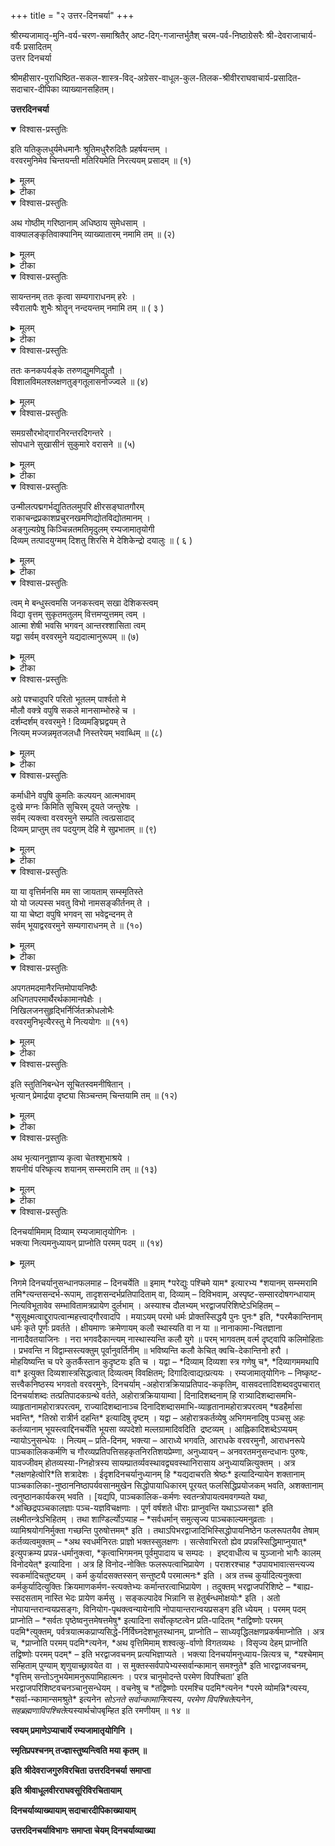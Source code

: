 +++
title = "२ उत्तर-दिनचर्या"
+++

श्रीरम्यजामातृ-मुनि-वर्य-चरण-समाश्रितैर् अष्ट-दिग्-गजान्तर्भुतैश् चरम-पर्व-निष्ठाग्रेसरैः श्री-देवराजाचार्य-वर्यैः प्रसादितम्  
उत्तर दिनचर्या

श्रीमहीसार-पुराधिष्ठित-सकल-शास्त्र-विद्-अग्रेसर-वाधूल-कुल-तिलक-श्रीवीरराघवाचार्य-प्रसादित-  
सदाचार-दीपिका व्याख्यानसहितम्।

**उत्तरदिनचर्या**

<details open><summary>विश्वास-प्रस्तुतिः</summary>

इति यतिकुलधुर्यमेधमानैः श्रुतिमधुरैरुदितैः प्रहर्षयन्तम् ।  
वरवरमुनिमेव चिन्तयन्ती मतिरियमेति निरत्ययम् प्रसादम् ॥ (१)
</details>

<details><summary>मूलम्</summary>

इति यतिकुलधुर्यमेधमानैः श्रुतिमधुरैरुदितैः प्रहर्षयन्तम् ।  
वरवरमुनिमेव चिन्तयन्ती मतिरियमेति निरत्ययम् प्रसादम् ॥ (१)
</details>

<details><summary>टीका</summary>


**उत्तरदिनचर्या व्याख्या**

एवम् यतिराजविम्शतिरनूदिता ॥ अथ ताम् इतिशब्देन परामृश्य तया यतिराजम् प्रहर्षयतो वरवरमुनेश्चिन्तनेन सञ्जातम् स्वमतिप्रसादविशेष-मनुसन्धत्ते इतीति ॥ इति – उक्तप्रकारेण, एधमानैः – *भूयिष्ठाम् ते नम उक्तिमि*ति न्यायेन एकैकश एव श्लोकसहस्रायमाणैः, भूयिष्ठामिति

भूयिष्ठत्वम् हि नन्तव्यहृदयाभिप्रायेणेत्युक्तम् पूर्वैः । तद्वदत्र यतिराज-हृदयाभिप्रायेण विम्शतेरेधमानत्वम् विवक्षितम् । अर्थतो गम्भीरत्वा-दप्येधमानत्वम् युक्तम् । श्रुतिमधुरैः – श्रोतसुखकरैः, उदितैर्वचनैः,

यतिकुलधुर्यम् यतिकुलश्रेष्ठम्, यतिकुलस्य रक्षाभरनिर्वोढारम् वा प्रहर्षयन्तम् – प्रकर्षेण प्रीणयन्तम्, प्रशब्देन प्रीतेरनन्यार्थत्वमुच्यते । स्वयम्प्रयोजनस्य प्रकृष्टत्वम्, आत्मनेपद निर्देशविरहेण प्रहर्षस्य केवल\-परार्थत्वम् व्यज्यते। प्रहर्षयन्तमिति च प्रहर्षयिष्यामीति परमाचार्यसूक्तिम् स्मारयति । वरवरमुनिमेव चिन्तयन्ती एवकारेण च प्रहर्षणकर्मणो यतिराजस्य स्वातन्त्र्यतश्चिन्तनम् व्युदस्यते । इयम् मतिः – एतावन्तम् कालमप्राप्तविषयसम्बन्धात् कलुषिता मम बुद्धिः कर्त्री, निरत्ययम् – नित्यम्, प्रसादम् – प्रसन्नतामेति प्राप्नोति; इण्गतौ ।चिन्तय\- न्तीत्यत्र लक्षणहेत्वोरिति हेत्वर्थश्शत्रादेशः । चिन्तयन्ती मतिरिति त्वनुभयमानानुभववन्निर्देशः । वरवरमुनिमेव चिन्तयन्तीत्यनेन प्रसिद्धचिन्तयन्तीदीर्घचिन्तयन्तीभ्याम् विलक्षणेयम् काचिच्चिन्तयन्तीति स्फोर्यते । प्रहर्षयन्तम् चिन्तयन्ती प्रसादमेतीत्यत्र च तापार्तो जलशायिनमिति न्यायोऽनुसन्धेयः । श्रुतिमधुरैरुदितैरित्यत्र रुदितैरिति प्रतीत्या विरुद्धमतिकृद्दोष इति केचिदाहुः, तन्न । \*श्रुतिमधुरैः\* इति विसर्गस्मरणस्यैव झाटित्यात् । यद्वा, नात्र विरुद्धमतिकृद्दोषः, हा हन्त हन्तेत्यादिना दुःखातिशयस्य प्रस्तुतत्वात्परमार्तिप्रयुक्तरुदितस्य स्वरूपौ\-ज्वल्यहेतुत्वात्, \*किमर्थम् तव नेत्राभ्याम् वारि स्रवति शोकजम्\* इत्या\-दिन्यायेन शेषिप्रियत्वाच्च । \*न चैव देवी विरराम कूजितात्\* इति न्यायेन

श्रुतिमधुरत्वस्याप्युपपत्तश्च । सुखम् वा दुःखम् वा निबिडयतु यूनोस्सहृदये त्वमन्दानन्दात्मा पणिमति पूर्णो रस भरः\* इति न्यायेन चिन्तयन्ती निरत्ययम् प्रसादमेतीत्यस्याप्युपपत्तेश्च, \*क्रुध्येद्विषीदेत् द्वेवेष्येच्च\* इति भरद्वाजोक्तरीत्या विषादतत्कार्ययोरदोषत्वाच्च ॥ १ ॥
</details>

<details open><summary>विश्वास-प्रस्तुतिः</summary>

अथ गोष्ठीम् गरिष्ठानाम् अधिष्ठाय सुमेधसाम् ।  
वाक्यालङ्कृतिवाक्यानिम् व्याख्यातारम् नमामि तम् ॥ (२)
</details>

<details><summary>मूलम्</summary>

अथ गोष्ठीम् गरिष्ठानाम् अधिष्ठाय सुमेधसाम् ।  
वाक्यालङ्कृतिवाक्यानिम् व्याख्यातारम् नमामि तम् ॥ (२)
</details>

<details><summary>टीका</summary>

इत्थम् ग्रन्थनिर्माणकर्मणेत्युक्तस्वाध्यायविशेषमनुसन्धाय \*व्याख्या\-नैर्लेखनैर्वाऽपि\* \*व्याचक्षीत निबध्नीयात्\* इत्यादिविशेषशास्त्रसिद्ध\-व्याख्यानरूपस्वाध्यायविशेषमनुसन्धत्ते अथेति ॥ अथ ग्रन्थनिर्माणान\-न्तरम्, यतिराजविम्शत्या यतिराजप्रीणनानन्तरमित्यर्थः, गरिष्ठानाम् – गुरुतमानाम् प्रत्येकम् व्यासपदनिर्वोदृणाम्, सुमेधसाम् – समीचीन\- मेधायुक्तानाम्, \*मेधाऽऽशुग्रहणे\* इतिधातुपाठादाशुग्रहणम् मेधा, धीर्धारणावती मेधेत्यक्तेधारणावती धीर्वा मेधा, तन्त्रेणोभयी वा मेधाऽत्र विवक्षिता । \*नित्यमसिप्रजामेधयो\*रित्यसिच्प्रत्ययः । गोष्ठीम् – परिषदम्, अधिष्ठाय – अध्यास्य उपह्वरादिति शेषः । वाक्यालङ्कृतेः \-वचनभूषणस्य, रत्नप्रचुरम् भूषणम् रत्नभूषणमितिवत् वचनप्रचुर\-त्वादनुसन्धातॄणामौज्वल्यकरत्वाच्च वचनभूषणत्वम् । शब्दप्राचुर्यम् ह्यर्थप्राचुर्यगमकम् प्राचुर्यस्य स्वाश्रयम् प्रति विशेष्यत्वे स्वाश्रयसमा\- नाधिकरणतद्विजातीयाल्पत्वनिष्ठप्रतियोगित्वभाननियमादित्यतो वचनपदम् पूर्वाचार्यवचनपरम् । तथा च तद्विजातीयस्य स्ववचनस्याल्प-त्वमाप्त्यतिशयसम्पादकमित्यभिप्रायेण पूर्वाचार्यवचनप्रचुरत्वम्

पूर्वैर्व्याख्यातम् । अयम् न्यायो वाक्यालङ्कृतिपदेऽप्यनुसन्धेयः । वाक्यानि – अतिगम्भीरसन्दर्भम् श्रीमद्वचनभूषणमिति प्रसिद्धानि कारकक्रिया\-रूपाणि, \*विविच्यमानम् नाकाङ्क्षम् परानाकासशब्दकम् । कर्मप्रधानम् गुणवदेकार्थम् वाक्यमुच्यते\* इत्युक्तलक्षणलक्षितानि । व्याख्यातारम् पदच्छेदादिभिर्विवरणशीलम्, ताच्छीलिकस्तृन्प्रत्ययः। अतो न षष्ठी, न लोकति निषेधात् । अनेन श्रीवचनभूषणस्य \*परिचितमिवाथापि गहनम्\* इत्युक्तस्वभावविशेषो व्यञ्जितः । अत एव कालक्षेपश्चानेन सिद्ध्यतीत्युक्तम् भवति । तम् – वरवरमुनिम् नमामि । अथवा गरिष्ठानाम् गोष्ठीमधिष्ठाय वाक्यालङ्कृतिवाक्यानि सुमेधसाम् व्याख्यातारामत्यन्वयः । सुमेधसामित्यनेन च उपदेशपात्रतोपयुक्त\-महाबुद्धित्वम् विवक्षितम्; यथोक्तम् शाण्डिल्येन \*प्रियवाक्यं महाबुद्धिम्\* इति । अनेन – \*शिष्याणाम् शिक्षया वाऽपि स्वाध्यायार्थोऽयमुच्यते\* इति स्वाध्यायविशेषोऽनुष्ठित इत्युक्तम् भवति । अत्र च \*साङ्गाखिल\-द्रमिडसम्स्कृतरूपवेदसारार्थसङ्ग्रहमहारसवाक्यजातम्\* इति प्रसिद्धस्य श्रीवचनभूषणस्य व्याख्यानादिना सर्वोऽपि स्वाध्यायोऽनुष्ठितो भवति । यथोक्तम् भरद्वाजेन – \*पुराणान्यवगाहेत सेतिहासानि यत्र च । केशवस्य जगत्सर्गस्थितिभङ्गादि कीर्त्यते । स्तोत्राणि कल्पान् नामानि कथाश्च विविधा हरेः । सद्भिः प्रणिहिताम्श्चान्यान् प्रबन्धान् परिशीलयेत् ॥ मूलस्कन्धमयो वेदः पञ्चरात्रञ्च यत्परम् । अन्यच्च तत्परम् ग्राह्यम् शास्त्रम् नान्यादृशम् पुनः\* इति । \*दिवसस्याष्टधाभागो दक्षादिभिरुदाहृतः\* इत्युक्तप्रक्रियया तु \*वेदाभ्यासाद्दितीये तु\* इत्युक्त\-वेदाम्यासः, \*तत्त्वम् दिव्यप्रबन्धानामि\*त्यादिनोक्तः । \*इतिहासपुरा\-णादिपाठस्सप्तमषष्ठयोः\*, \*इतिहासपुराणाभ्यादि षष्ठदि सप्तममभ्यसेत्\* इत्युक्तमितिहासपुराणप्रवचनन्तु श्रीवचनभूषणव्याख्यानेनानुष्ठितमि\-त्युक्तम् भवति । \*वेदार्थनिर्णयस्स्मृतीतिहासपुराणै\*रिति खलु तत्रोपक्रमः । व्याख्यानप्रकारश्च काव्ये विशदमुक्तः – \*स तत्र निश्चलम् चेतश्चिरेण विनिवर्तयन् । रहस्यग्रन्थतत्त्वेषु रमयामास तत्प्रियान् ॥ वाक्यसङ्गतिवाक्यार्थतात्पर्याणि यथाश्रुतम् । व्याकुर्वन्नेष पूर्वेषाम् वर्तमानम् पदेपदे ॥ स्वमनीषिकया नैव कल्पयन् किञ्चदप्ययम् । गुप्तान् पूर्वैर्गुरुत्वेन  गूढानर्थानदीदृशत् ॥ श्रुतिस्मृतीतिहासेन श्रुत्यन्तैः पञ्चरात्रतः । देशिकानाम् निबन्धृणाम् दर्शयन्नेककण्ठताम् ॥ वाक्या\-लङ्कारवाक्यानि व्याचक्षाणो विचक्षणान् । सुधियस्स्वादयामास स्वस्वरूपम् सुदर्ग्रहम्\* इति ॥ २ ॥
</details>

<details open><summary>विश्वास-प्रस्तुतिः</summary>

सायन्तनम् ततः कृत्वा सम्यगाराधनम् हरेः ।  
स्वैरालापैः शुभैः श्रोतॄन् नन्दयन्तम् नमामि तम् ॥ ( ३ )
</details>

<details><summary>मूलम्</summary>

सायन्तनम् ततः कृत्वा सम्यगाराधनम् हरेः ।  
स्वैरालापैः शुभैः श्रोतॄन् नन्दयन्तम् नमामि तम् ॥ ( ३ )
</details>

<details><summary>टीका</summary>

ततः – बुद्धिस्थात्सान्ध्यविधिसाधनादनन्तरम् । उक्तञ्च काव्ये \*ततस्सान्ध्यम् विधिम् कृत्वा स्तुत्वा च मधुसूदनम्\* इति । तत इत्यस्य पूर्वपरामर्शित्वेऽपि गुणोपसम्हारन्यायेन काव्योक्तसान्ध्यविधि\-विधानमानेतव्यम् । सायन्तनम् – सायम्सन्ध्याभवम्, सायम्चिर\-मित्यादिना टुयप्रत्ययतुडागमावनादेशश्च । हरेः विरोधिनिरसनशीलस्य रङ्गनिधेः, अथवा \*ब्रह्माणम् शितिकण्ठञ्च यमम् वरुणमेव च । प्रसह्य हरते यस्मात्तस्माद्धरिरितीर्यते\* इत्युक्तरीत्या सर्वदेवतानियमनशीलस्य, अत्र रङ्गनिधिमिति सौलभ्यमुक्तम्, श्रीनिधिमिति सौन्दर्यमुक्तम्, हरिमिति परत्वमुक्तम् । तथा च परत्वसौन्दर्यसौलभ्यानाम् मेलन\-माश्रयणीयत्वप्रयोजकमित्युक्तम् भवति । आराधनम् – अर्चनम्, सम्यक्कृत्वा – परभक्त्या कृत्वा, शुभैर्मङ्गलकरैः, स्वैरालापैः – स्वैरमेव कृतैराभाषणैः श्रोतॄन्पूर्वोक्तान्सुमेधसः, नन्दयन्तम् सुखयन्तम् समृद्धा\-न्कुर्वन्तम् वा, तम् – वरवरमुनि, नमामि । टुनदि समृद्धाविति धातुपाठः । स्वैरालापप्रकारश्च शतकेषु सम्हितः – \*आम्नायेषु स्तुतिभिरमितै\-स्सेतिहासैः पुराणैर्दृश्यम् यत्नैर्यदिह विदुषाम् देशिकानाम् प्रसादात् । स्वैरालापैस्सुलभयसि तत्पञ्चमोपायतत्त्वम् दर्शम्दर्शम् वरवरमुने ! दैन्यमस्मद्विधानाम्\* इति । शोधयित्वा – आराध्य, आराधनम् कृत्वेति कालत्रयार्चनमुक्तम् । तदिदम् शाण्डिल्येनोक्तम् – \*आमुहूर्तात्तु वै ब्राह्मादन्यूनम् प्रहरात्सुधीः । स्नानार्चनजपस्तोत्रपाठैः कालम् विनोदयेत् ॥ भोगानुपाज्य यागार्थम्\* इत्यारभ्य, \*प्रसन्नो यागमारभेत् । अभिगम्य यथापूर्वमर्चयित्वा यथाविधि\* – इति, त्रिकालद्रव्ययोगेनेति च । तथा पराशरेणाप्युक्तम् \*त्रिकालमर्चयेद्देवम् प्रतिमासु विशेषतः\* इति । \*एवम् त्रिकालमर्चायाम् पूजयेद्विधिवच्चरुम्\* इति च, कालत्रयार्च\-नान्तेत्विति च । यतिधर्मसमुच्चये च – \*प्रातस्स्नानम् जपो मौनम् नित्यमेकान्तशीलता । नमस्कारोपवासौ च भक्तिर्विष्णौ तथा गुरौ ॥ आस्तिक्यम् ब्रह्मसम्स्पर्शः प्राणायामरतिस्तथा । त्रैकाल्यमर्चनम् विष्णोः परमम् मुक्तिसाधनम्\* इति । अत्रिश्च – \*त्रैकाल्यमर्चनम् विष्णोः\* इति । इदञ्चाराधनम् पाञ्चकाल्यस्थानाभिषिक्तम् । तदुक्तम् भरद्वाज\-परिशिष्टे \*प्राप्त्याभिगमनम् दृष्ट्योपादानम् नमसाऽर्चनम् । स्वाध्यायः कीर्तनाद्योगस्स्वार्पणादपि केवलम् ॥ एवम् विद्वानेकदाऽपि कुर्वन् स्यात्पाञ्चकालिकः । कृतम् भवति वा सर्वमिज्ययैव हि केवलम्\* इति । एवम् योगोऽपि त्रैकालिक, तदुक्तम् शाण्डिल्येन – \*वक्ष्यामि योगा\-दूर्ध्वम् यत्कर्तव्यम् स्नानपूर्वकम् । उच्चैस्स्वरेण योगान्ते स्तुत्वा स्तोत्रैरनन्यधीः\* इत्यादि । तथा \*अष्टाङ्गयोगप्रीतिञ्च कृत्वा ध्यानपरो वशी\* इति । \*यामिन्याम् योगकाले तु यत्कार्यम् योगिभिर्नरैः । वक्ष्यामि वस्समासेन श्रृणुध्वम् मुनिपुङ्गवाः\* इत्युपक्रम्य, \*कुर्याद्योग\-मतन्द्रितः\* इत्यादि च । यतिधर्मसमुच्चये च शङ्खः \*शून्ये गृहे नवगृहे गुहायाम् गिरिगह्वरे । यत्र वा रमते बुद्धिस्तत्रासीत प्रसन्नधीः ॥  योगशास्रोक्तमार्गेण कृतासमपरिग्रहः । योगम् युञ्जीत सततम् सन्ध्या\-स्वपि विशेषतः\* इति । अयम् च योगः पाञ्चकाल्यस्थानाभिषिक्तः, तदुक्तम् भरद्वाजपरिशिष्ट एव, \*सर्वयोगेन वा कृतम्\* इति । तदिदम् कालत्रयेऽपि योगानुष्ठानम् \*प्रकारान्प्रणिधाय च\*, \*ततश्चेतस्समाधाय\* \*कृत्वा चेतश्शभाश्रये\* इत्युक्तम् । किञ्च \*श्रीमन्यतीन्द्र तव दिव्य\-पदाब्जसेवाम्\* इत्युक्तस्वाचार्यार्चनमपि पाञ्चकाल्यकार्यकरम् । तदुक्तम् भरद्वाजपरिशिष्टे – \*पूजनेन गुरोर्वाऽपि सताम् वा परिषेवणात्\* इति । एवम् स्वाध्यायोऽपि त्रैकालिकः, तदुक्तम् शाण्डिल्येन – \*वासुदेवादि\-मूर्तीनाम् नाम्नाम् सङ्कीर्तनम् चरेत्\* इति । प्रातःकालिकम् प्रकृत्य\* – अतन्द्रितस्य स्वाध्याये योगयुक्तात्मनस्सदा । सद्भक्त्या स्विन्नदेहस्य नावश्यम् नामकीर्तनम्\* इति, \*वेदाभ्यासो द्वितीये तु\* इति, \*इतिहास\-पुराणाभ्याम् षष्ठम् सप्तममभ्यसेत्\* इति च स्थलान्तरेषुक्तम् । सोऽयम् त्रैकालिकस्वाध्यायोऽत्र \*ध्यात्वा रहस्यत्रितयम्\*, \*तत्त्वम् दिव्य\-प्रबन्धानाम्\*, \*वाक्यालङ्कृतिवाक्यानि व्याख्यातारम्\* इत्युक्तः । अयमपि पाञ्चकाल्यकार्यकरः, तदुक्तम् भरद्वाजपरिशिष्टे\*, \*स्वाध्याय\-नापि विदुषस्सर्वम् योगेन वा कृतम्\* इति ॥ ३ ॥
</details>

<details open><summary>विश्वास-प्रस्तुतिः</summary>

ततः कनकपर्यङ्के तरुणद्युमणिद्युतौ ।  
विशालविमलश्लक्षणतुङ्गतूलासनोज्ज्वले ॥ (४)
</details>

<details><summary>मूलम्</summary>

ततः कनकपर्यङ्के तरुणद्युमणिद्युतौ ।  
विशालविमलश्लक्षणतुङ्गतूलासनोज्ज्वले ॥ (४)
</details>

<details open><summary>विश्वास-प्रस्तुतिः</summary>

समग्रसौरभोद्गारनिरन्तरदिगन्तरे ।  
सोपधाने सुखासीनं सुकुमारे वरासने ॥ (५)
</details>

<details><summary>मूलम्</summary>

समग्रसौरभोद्गारनिरन्तरदिगन्तरे ।  
सोपधाने सुखासीनं सुकुमारे वरासने ॥ (५)
</details>

<details><summary>टीका</summary>

तत इति ॥ ततः – पञ्चमोपायतत्त्वाविष्कारपरस्वैरालापैः श्रोतृजनोज्जीवनानन्तरम्, तरुणद्यमणिद्युतौ – बालार्कप्रभे, विशालेन\-विस्तारवता, विमलेन – निर्दोषेण, श्लक्ष्णेन – मसृणेन, तुङ्गेन \-उच्छ्रितेन, तूलासनेन उज्वले – प्रकाशमाने, समग्रेण – सम्पूर्णेन, सौरभस्य – भगवत्प्रसादमाल्यादिसौगन्ध्यस्य, उद्गारेण – अतिशयित\-प्रवाहेन, निरन्तराणि – नीरन्ध्राणि दिगन्तराणि – दिङ्मध्यानि यस्य तथोक्ते, सोपधाने – पश्चात्कायवहनक्लेशपरिहारायोपा, श्रयभूतोपधान\-सहिते, कनकपर्यङ्के – हेममञ्चे, \*मञ्चपर्यङ्कपल्यङ्काः खट्व्या समाः\* इति हि कोशः । सुकुमारे – अतिमृदुले, वरासने – \*चेलाजिनकुशोत्तर\* इत्युक्तयोगयोग्यासने, सुखेनासीनम् । अस्य च चिन्तयामि तमित्युत्तरत्रान्वयः । अत्र सुखासीनमित्यनेन \*आसीन\-स्सम्भवात्\* इति सूत्रार्थोऽनुसम्हितः । समग्रसौरभेत्यादिना च – \*मनोऽनुकूले । \*ततो निवातके रम्ये यत्र वा रमते मनः\* इत्यादि\-स्मृतिवचनविषयकस्य \*यत्रैकाग्रता तत्राविशेषात्\* इति सूत्रार्थोऽनु\-सम्हितः । अत्र \*कनकपर्यङ्क\* इत्यस्य भृत्यैस्सज्जीकृत इत्यादिः । काव्ये समानप्रकरणे, \*ततस्सज्जीकृतम् भृत्यैश्शयनीयम् विभूषयन्\* इत्युक्तेः, \*भृत्यैस्स्निग्धैः प्रियहितपरैरञ्चिते भद्रपीठे तुङ्गम् तूलासन\-वरमलङ्कुर्वतस्सोपधानम्\* इति शतकोक्तेश्च । एवञ्च भक्ताभ्यर्थनया पर्यङ्काभ्यनुज्ञा न दुष्यति । तथा च भागवते पारमहम्स्यधर्ममधिकृत्य प्रह्लादम् प्रत्यजगरेणोक्तम् \*क्वचिच्छये धरोपस्थे तृणपर्णाश्म वेश्मसु । क्वचित्प्रासादपर्यङ्के कशिपो वा परेच्छया\* इति । एतेन – \*रात्र्य\-ध्वानञ्च यानञ्च स्त्रीकथाम् लौल्यमेव च । मञ्चकम् शुक्लवस्त्रञ्च यतीनाम् पतितानि षट्\* इत्यादिकम् लौल्यसमभिव्याहारात्स्वयम् रागतो गृहीतमञ्चनिषेधपरमिति स्फोरितम् । एतेन काव्याद्युक्तम् यानाभ्यनुज्ञानादिकमपि व्याख्यातम् । \*रथे वा श्वैश्चरेत्क्वाऽपि\* इतिभागवतोक्तेः । विशिष्यैव च पराशरसम्हितावचनान्यत्रानुसन्धेयानि । कनकपर्यङ्क इत्युक्तसौवर्णसम्बन्धोऽपि परप्रार्थनया, अतो न दुष्यति । यतो मेधातिथिस्सौवर्णपरिग्रहस्यैव दोषम् मन्यते न तूपयोगस्य । तथा च तेनोक्तम् – \*सौवर्णरौप्यकाम्स्येषु ताम्राब्जाश्ममयेषु च । भुञ्जन्भिक्षुर्नलिप्येत, दूष्यते तु परिग्रहात्\* इति । इञ्च वञ्चनम् न्यायसाम्यादन्यस्यापि सौवर्णस्योपयोगमनुमन्यते । अत एव \*दूष्यते तु परिग्रहात्\* इति वाक्यशेषस्स्वरसः ॥ ४-५ ॥
</details>

<details open><summary>विश्वास-प्रस्तुतिः</summary>

उन्मीलत्पद्मगर्भद्युतितलमुपरि क्षीरसङ्घातगौरम्  
राकाचन्द्रप्रकाशप्रचुरनखमणिद्योतविद्योतमानम् ।  
अङ्गुल्यग्रेषु किञ्चिन्नतमतिमृदुलम् रम्यजामातृयोगी  
दिव्यम् तत्पादयुग्मम् दिशतु शिरसि मे देशिकेन्द्रो दयालुः ॥ ( ६ )
</details>

<details><summary>मूलम्</summary>

उन्मीलत्पद्मगर्भद्युतितलमुपरि क्षीरसङ्घातगौरम्  
राकाचन्द्रप्रकाशप्रचुरनखमणिद्योतविद्योतमानम् ।  
अङ्गुल्यग्रेषु किञ्चिन्नतमतिमृदुलम् रम्यजामातृयोगी  
दिव्यम् तत्पादयुग्मम् दिशतु शिरसि मे देशिकेन्द्रो दयालुः ॥ ( ६ )

</details>

<details><summary>टीका</summary>

\*तन्नामगुणहर्षित\* इत्याद्युक्तभक्तजनप्रस्तुताम् स्वाचार्यस्तुति\-मनुभवति – उन्मीलदिति ॥ दयालुः – करुणाशीलः, देशिकेन्द्रः \-देशिकानामाचार्याणाम् इन्द्रश्श्रेष्ठः, इदि परमैश्वर्ये। आचार्यतोपयुक्तधर्म\- पुष्कल इत्यर्थः, अनेन च स्वानुवृत्तिप्रसन्नाचार्यात्कृपामात्रप्रसन्नाचार्यस्य अभ्यहितत्वम् व्यञ्जितम् । रम्यजामातृयोगी, उन्मीलतो – विकसतः, न तु विकसितस्यत्यर्थः । पद्मगर्भस्येव वातातपाद्यनुपहताभ्यन्तरप्रदेश\-स्येव द्युतिः – कान्तिर्यस्य तत्तथोक्तम्, तथाविधम् तलम् यस्य तत्तथोक्तम् | पद्मद्युतित्वञ्च रक्तत्वम्, यथोक्तम् – शतके \*पद्मपत्राभि\-ताम्रमि\*ति । पादतलस्य रक्तत्वम् हि महापुरुषलक्षणम्, तदुक्तम्  \*नेत्रान्तनखपाण्यङ्घ्रितलैस्ताम्रैस्त्रिभिर्भगी\* इति । तथा – मुखनेत्रास्य\-निह्वोष्ठतालुस्तननखाः करौ । पादौ च दश पद्मानि पद्माकाराणि यस्य च\* इत्येतदपि पद्मगर्भद्युतीत्यत्रानुसन्धेयम् । उपरि क्षीरसङ्घातगौरम् – ऊर्ध्वमागे क्षीरराशिवद्धवलम् । अनेन दिव्यमङ्गलविग्रहस्य पाण्डुर\-वर्णत्वम् व्यञ्जितम् । अत्र च हेतुश्शेषाम्शत्वम्, यथा बलभद्रस्य, तदुक्तम् काव्ये \*मङ्गलं पन्नगेन्द्राय मर्त्यरूपाय मङ्गलम्\* इति । अत्र क्षीरसङ्घातेति सङ्घातदृष्टान्तम हिम्ना पादयोर्महत्त्वम् व्यज्यते । तदप्युक्तम् ब्रह्मणा \*शिरोललाटश्रवणे ग्रीवावक्षश्च दृक् तथा । उदरम् पाणिपादौ च पृष्ठम् दश बृहन्ति च\* इति । राकाचन्द्रप्रकाशेनपूर्णिमाचन्द्र \-सदृशशोभया, प्रचुराणाम् – भूयिष्ठानाम् नखमणीनाम् – रत्नवत्स्पृहणी\-यानाम् नखानाम्, द्योतेन – प्रकाशेन विद्योतमानम् – क्षीरार्णवमिव अनेकचन्द्रैविशेषतो दीप्यमानम् । अत्र चन्द्रः प्रकाशप्रचुरेति प्राचुर्यस्य स्वाश्रयम् प्रति विशेष्यस्य सति सम्भवे, प्रायशस्स्वाश्रयसमानाधिकरण\-स्वाश्रयविजातीयनिष्ठाल्पत्वप्रतियोगिकत्वभाननियमेन पद्मद्युतित्वमुप\-स्थितत्वाल्लभ्यते । चन्द्रवर्णानाम् पद्मद्युतित्वमग्रभागेष्वतिरक्ताग्रत्वम् नखानाम् लभ्यते । अत्र च वचनमुन्मीलत्पद्मगर्भेत्यत्र लिखितम् द्रष्टव्यम् । अङ्गुल्यग्रेषु किञ्चिन्नतम् – कुटिलाङ्गुलित्वमनेनोच्यते । तदुक्तम् हि \*पादावरालाङ्गुली\* इति । अतिमृदुलम् \-पूर्वोक्ताम्लान\-कुसुमादपि कोमलम्, दिव्यमप्राकृतम्, तद्विलक्षणम् पादयुग्मम्, मे शिरसि – अत्यन्ततृषितस्य मम मूर्धनि, दिशतु – ददातु, अवतम्सी\-करोत्वित्यर्थः । अत्र \*तत्पादौ गृह्य मूर्ध्नि स्वे निधाय विनयान्वितः\* इत्युक्तस्य पादधारणस्याचार्यकर्तृकनिधानपूर्वकत्वमत्यन्तपारतन्त्र्या-नुगुणम् प्रार्थयते ॥ ६ ॥

</details>

<details open><summary>विश्वास-प्रस्तुतिः</summary>

त्वम् मे बन्धुस्त्वमसि जनकस्त्वम् सखा देशिकस्त्वम्  
विद्या वृत्तम् सुकृतमतुलम् वित्तमप्युत्तमम् त्वम् ।  
आत्मा शेषी भवसि भगवन् आन्तरश्शासिता त्वम्  
यद्वा सर्वम् वरवरमुने यद्यदात्मानुरूपम् ॥ (७)
</details>

<details><summary>मूलम्</summary>

आत्मा शेषी भवसि भगवन् आन्तरश्शासिता त्वम्  
यद्वा सर्वम् वरवरमुने यद्यदात्मानुरूपम् ॥ (७)
</details>

<details><summary>टीका</summary>

त्वमिति ॥ वरवस्मुने ! त्वम् मे बन्धुरसि – बध्नातीति बन्धुः, अवर्जनीयबन्धवानसि, असीतिवर्तमानेन कादाचित्कबन्धुम्यो व्यावृत्तिः । बन्धवो ह्युपायोपेयभूतास्तथाभूतस्त्वमसीत्युच्यते । त्वम् जनकोऽसि – पिताऽसि, \*स हि विद्यातस्तऽ जनयति\* इति द्युक्तम् । अत्राप्यसीत्यनेन हिरण्यादिर्व्युदस्यते । त्वऽ सखाऽसि – मित्रमसि, मित्रमापदि जानीयादि\*ति ह्युक्तम् । भगवदनुभवादिषु वृत्तकीर्तनसाहाय्यादिकमत्रा\-भिप्रेतम् । अताप्यसीत्यनेन उपकारोपाधिकसखित्वविशेषो व्युदस्यते । देशिकोऽसि – अज्ञातज्ञापकत्वेन तदा तदोपकरोषि, \*न गुरोरपरस्तात\* इति ह्युक्तम् । त्वम् विद्याऽसि – पूर्वो क्तगुरूपदिष्टविद्याऽसि, ‘मातेव रक्षती’ त्याद्युक्तविद्याधर्मवानसि । त्वम् वृत्तमसि पूर्वोक्तविद्याफलभूत\-सद्वृत्तवद्धितभूतोऽसि । अतुलम् सुकृतमसि – पूर्वापराणाम् सर्वेषाम् निदानभूतपुण्यमसि । अतुलमित्यनेन अचेतनभूतम् क्षयिफलप्रदम् फलप्रदानेन च क्षयिष्णु प्रसिद्धसुकृतम् व्युदस्यते । त्वमुत्तमम् वित्तमसि – अस्तित्वज्ञानमात्रेण प्राणधारकम्, स्ववताम् सर्वोपसेव्यतापादकम् धनमसि । उत्तमशब्देन \*अर्थानामार्जने दुःखम्\* इत्युक्तम् प्रसिद्धधनम् व्युदस्यते । त्वमात्मा भवसि – पूर्वोक्तस्य सर्वस्याप्युपादातृतया प्रधानभूत आत्मा भवसि । शेषी भवसि आत्मनोऽप्युपादातृतया प्रधानतमोऽमि । भगवन् – ज्ञानशक्त्यादिगुणाश्रय, आन्तरश्शासितात्वम् भवसि – अन्तरे भव आन्तरस्तथाविधो यश्शासिता, नियन्ता सोऽसि । जनको देशिक इति बाह्यशासितृत्वमुक्तम्, अत्र त्वान्तरम् तदुच्यते । यद्वा – \*य आत्मानमन्तरो यमयती\*त्युक्तो भगवानान्तरश्शासिता, तस्यापि त्वम् शासितेत्यर्थः । अन्तरस्यायमान्तर इति विग्रहः, \*ज्ञानी त्वात्मे\*त्युक्तेः । यद्वा – किम् बहुना, यद्यदात्मानुरूपम् भवति – विरोधिनिवर्तनम् प्रथममध्यमचरमपर्वप्रभेदभिन्नप्राप्यसिद्धयेत्यादिकम्  यद्यदात्मस्वरूपयाथात्म्योचितम् भवति, तत्सर्वम् भवसि । उत्तरयच्छ\-ब्दस्य तच्छब्दप्रयोगोऽनपेक्षितः । यद्वेति पूर्वोक्ताक्षेपे वर्तते । अत्र च – \*आचार्यवद्दैवतवन्मातृवत्पितृवत्स्वयम् । सुहृद्वत्स्वामिवत्सन्तो द्रष्टव्या राजवत्तथा\* इत्यादिकम्, \*अविभज्यात्मनाऽऽचार्यम् वर्तेतास्मिन् यथाऽच्युते\* – इत्यादिकम्, \*ऐहिकामुष्मिकम् सर्वम्\* इत्यादिकञ्च द्रष्टव्यम् ॥ ७ ॥

</details>

<details open><summary>विश्वास-प्रस्तुतिः</summary>

अग्रे पश्चादुपरि परितो भूतलम् पार्श्वतो मे  
मौलौ वक्त्रे वपुषि सकले मानसाम्भोरुहे च ।  
दर्शम्दर्शम् वरवरमुने ! दिव्यमङ्घ्रिद्वयम् ते  
नित्यम् मज्जन्नमृतजलधौ निस्तरेयम् भवाब्धिम् ॥ (८)
</details>

<details><summary>मूलम्</summary>

दर्शम्दर्शम् वरवरमुने ! दिव्यमङ्घ्रिद्वयम् ते  
नित्यम् मज्जन्नमृतजलधौ निस्तरेयम् भवाब्धिम् ॥ (८)
</details>

<details><summary>टीका</summary>

अग्र इति ॥ वरवरमुने ! दिव्यम् – अद्भुतम्, ते – तव, अङ्घ्रिद्वयम् पादयुग्मम्, कर्म अग्रे पुरतः, पश्चात्पृष्ठतः, भूतलम् परितः – भूतलस्य समन्तात्, \*अभितः परित\* इत्यादिना परितश्शब्दयोगे द्वितीया । मे पार्श्वतः – पार्श्वयोः, सप्तम्यास्तसिः । मौलौ – शिरसि, वक्त्रे – मुखे, सकले वपुषि – अवयव कार्त्स्न्यवाच्ययम् सकलशब्दः, सर्वावयवा\-वच्छिन्ने शरीर इत्यर्थः । मानसाम्भोरुहे – हृदयपुण्डरीके, चकारेण चक्षुरादीन्द्रियम् समुच्चीयते । एतेषु स्थानेषु, पश्यन् – भावनाप्रकर्ष\-वशाद्विशदस्मृतिविषयम् कुर्वन् । एतच्च \*पश्यामि तामित इतः पुरतश्च पश्चात्\* इत्यादिना प्राकृतविषयेऽपि प्रसिद्धम् । अमृत\-जलधौ – मृतसञ्जीवनामृतसागरे, मज्जन् – अवगाहमानस्सन्, भवाब्धि निस्तरेयम् – अतिवर्तितुमाशासे, आशिषि लिङ । चित्रमिदमेकस्मिन् जलधौ मज्जनेनान्यजलधिनिस्तरणमिति, इदन्तु दिव्या‌ङ्घ्रिदर्शन\-महिमेति भावः । \*समर्थनीयस्यार्थस्य काव्यलिङ्गम् समर्थन\*मित्युक्त\- लक्षणलक्षितम् काव्यलिङ्गमलङ्कारः, सचामृतजलधाविति रूपकाति\-शयोक्त्या भवाब्धिमिति रूपकेण चानु प्राणित इत्यङ्गाङ्गिभावसङ्करः । अमृतजलधौ मज्जन्नित्यत्र च \*पादारविन्दयुगलम् शिरसिकृतम् ध्यात्वाऽमृतसागरान्तर्निमग्नसर्वावयवस्सुखमासीते\*त्यादिकमनुसन्धेयम् । प्राकृतेऽपि हि विषये, \*आनन्दसान्द्रममृतप्लवनादिवाभूत्\* इत्युक्तम्, \*आशम्सापरिकल्पितास्वपि भवत्यानन्दसान्द्रो लयः\* इति चोक्तम् । अत्र च – \*गुरुपादाम्बुजम् ध्यायेद्गुरोरन्यम् न भावयेत्\* इत्यादिकमनु-सन्धेयम् ॥ ८ ॥

</details>

<details open><summary>विश्वास-प्रस्तुतिः</summary>

कर्माधीने वपुषि कुमतिः कल्पयन् आत्मभावम्  
दुःखे मग्नः किमिति सुचिरम् दूयते जन्तुरेषः ।  
सर्वम् त्यक्त्वा वरवरमुने सम्प्रति त्वत्प्रसादाद्  
दिव्यम् प्राप्तुम् तव पदयुगम् देहि मे सुप्रभातम् ॥ (९)
</details>

<details><summary>मूलम्</summary>

सर्वम् त्यक्त्वा वरवरमुने सम्प्रति त्वत्प्रसादाद्  
दिव्यम् प्राप्तुम् तव पदयुगम् देहि मे सुप्रभातम् ॥ (९)
</details>

<details><summary>टीका</summary>

कर्मेति ॥ हे वरवरमुने ! एष जन्तुः कर्माधीने – कर्मोपाधिके, आगन्तुक इत्यर्थः । अनेन आरोग्याकारस्यासत्त्वमुक्तम् । वपुषि, आत्मभावमात्मत्वम् आत्मरूपम् पदार्थम् वा कल्पयन्नारोपयन्, द्वितीयपक्षे तादात्म्येनारोपयन्नित्यर्थः । अनेन विपरीतज्ञानमुक्तम् । कुमतिः – अन्यथाज्ञानवान्, अत एव दुःखे मग्नस्सन् किम् किमर्थंम् दूयते तप्यते, इति – अत्र मत्वेति शेषः । इति इति मत्वा, अस्य च देहीत्यत्रान्वयः । सर्वम् पुर्वोक्तमन्यथाज्ञानम् विपरीतज्ञानम् तन्मूलक\-दुःखमज्ञानम् तत्प्रयुक्तम् परितपनम् चेत्येतत्सर्वम् त्यक्त्वा विसृज्य, सम्प्रत्यद्यैव मे दिव्यम् तव पदयुगम् प्राप्तुम् सुप्रभातम् मे त्वत्प्रसादा\-द्देहि – पूर्वोक्तदुःखादित्यागपूर्वकमत्कर्तृकत्वत्पदयुगप्राप्तिफलकसादा कृपामात्रप्रसन्नत्वत्प्रसादैकहेतुकम् मत्सम्प्रदानकम् महाफलानुभव\-दिवसारम्भभूतसमीचीनप्रभातप्रदानम् कुरुष्वेत्यर्थः । भिन्नकत्रकादपि तुमु – नस्साधुत्वम् पूर्वमेव नियूढम् । यद्वा – एष जन्तुरित्यारभ्य दुःखे मग्नस्सन् किमिति दूयत इत्यन्वयः । स्वयमाचार्यदेशीयस्सन् स्वात्मानमेवान्यसमाधिना एष जन्तुरिति निर्दिशन्, किमिति दूयतेकुतो हेतो स्तप्यत इति स्वाचार्यम् प्रति निवेदयत इति सङ्गमनीयम् । यत एवम्, ततस्सर्वम् त्यक्त्वा – सर्वमपि दोषम् निग्रहानावहत्वेन सङ्कल्प्य, त्वत्प्रसादात् त्वदीयात्कालुष्यविरहानुग्रहाद्वा, दिव्यमप्राकृतम्, प्राप्तम् – स्वरूपानुरूपम्, अद्य प्राप्तमितितान्तपाठः । सुप्रभातम् \-\*सकृद्दिवा हैवास्य भवती\*त्युक्तमहादिवाप्रारम्भायमाणम् तव पदयुगम् मे – मदर्थ देहि, पूर्वमेष जन्तुरित्युक्तायेति शेषः मह्यमित्येव पर्य\-वसितम्, \*किन्तु त्वदने शरणागतानाम् पराभवो नाथ न तेऽनुरूपः\* इतिवदियम् शैलीति द्रष्टव्यम् । अत्र दिव्यम् तत्पादयुग्मम्, दिव्य\-मङ्घ्रियम्, दिव्यम् प्राप्तम् तव पदयुगम् इत्यादिना दिव्यत्वाभ्यासो गुरावमानुषत्वाभिसन्धिकृत इति बोध्यम्; गुरौ हि मानुषत्वप्रतिपत्तिः प्रतिषिद्धा, \*यो गुरौ मानुषम् भावमित्यादिना । भागवते चोक्तम्\*, यस्य साक्षाद्भगवति ज्ञानदीपप्रदे गुरौ । मर्त्यबुद्धिः श्रुतम् तस्य सर्वम् कुञ्जर\-शौचवत्\* इति ॥ ९ ॥

</details>

<details open><summary>विश्वास-प्रस्तुतिः</summary>

या या वृत्तिर्मनसि मम सा जायताम् सम्स्मृतिस्ते  
यो यो जल्पस्स भवतु विभो नामसङ्कीर्तनम् ते ।  
या या चेष्टा वपुषि भगवन् सा भवेद्वन्दनम् ते  
सर्वम् भूयाद्वरवरमुने सम्यगाराधनम् ते ॥ (१०)
</details>

<details><summary>मूलम्</summary>

या या चेष्टा वपुषि भगवन् सा भवेद्वन्दनम् ते  
सर्वम् भूयाद्वरवरमुने सम्यगाराधनम् ते ॥ (१०)
</details>

<details><summary>टीका</summary>

याया वृत्तिरिति ॥ हे वरवरमुने ! मम – कर्मपरवशस्य मे, मनसि – चञ्चलत्वादिधर्मभूयिष्ठतया प्रसिद्धचेतसि, या या वृत्तिर्जायताम्, स्वस्वसामग्र्यनुगुणम् यद्यज्ज्ञानम् जननार्हं, अर्हे लोट | सा \-स्वकारणवशादवर्जनीयोत्पत्तिकम् तज्ज्ञानम्, ते सम्स्मृतिर्जायताम् – स्मृतिसुखकरस्य तव समीचीनस्मृतिरूपा उत्पद्यताम् । अद्य, प्रार्थनायाम् लोट् । जायतामित्यत्र \*यद्यत्पापम् प्रतिजहि जगन्नाथ नम्रस्य तन्मे\* इत्यत्रेव द्विवचनाभाव इति द्रष्टव्यम् । विभो – स्वामिन्, मम यो यो जल्पो भवतु – स्वस्वकारणवशाद्यद्यदसङ्गतभाषणमुत्पत्त्यर्हम्, अर्हे लोट् । अत्र जल्प इति न व्यावर्तनम् किन्त्वर्थकथनम्, स जल्पस्ते नाम\-सङ्कीर्तनम् भवतु – कीर्तनीयस्य तव नाम्नाम् समीचीनतमोच्चारण\-रूपमुत्पद्यताम्, अद्य प्रार्थनायाम् लोट् । जल्प इत्यनुसारात्स इति पुल्लिङ्गम्, \*पर्यायेण तत्तल्लिङ्गमुपाददत इति कामचारः\* इत्युक्तेः भगवन् – परमपूज्य !, प्रार्थितार्थनिर्वहणौपयिकमाहात्म्यनिधे वा, मम वपुषि\- \*न हि कश्चित्क्षणमपि जातु तिष्ठत्यकर्मकृत्\* इति कुर्वद्रूपे मच्छरीरे, या या चेष्टा – स्वस्वकारणाधीना हिताहितप्राप्तिपरिहारार्थ\-स्पन्दरूपा, भवेत् – उत्पत्त्यर्हा, अर्हे लिङ्, सा ते वन्दनम् भवेत् – सा चेष्टा सर्वोत्कृष्टस्य तव प्रणामरूपा उत्पद्यताम्, प्रार्थनायाम् लिङ् । सर्व उक्तमनुक्तञ्च कर्तृ, ते सम्यगाराधनम् भूयात् – त्वद्विषयसमीचीन प्रीणनम् भूयात्, आशिषि लिङ् । आराधनम् हि स्मृतिकीर्तनप्रणामादि\-समवायः । अत्र च मम स्वैरचारस्त्वदाराधनवत्प्रीतिकरस्स्यादित्यर्थ इति व्याख्यानम्, सम्स्मृत्यादिशब्देषु लक्षणाप्रसङ्गात्, स्वाधिकार\-विरोधात्, सम्प्रदायविरोधाल्लोकक्षोभप्रसङ्गाच्चोपेक्ष्यम् । तत्स्मृत्यादि\-प्रार्थनकरणे त्वन्यस्मृतिविरहोऽपि पृथक्प्रार्थनीय इति गौरवमिति मत्वा चोत्पद्यमानसर्वविधव्यापारस्यापि प्राप्तविषयविषयकत्वावच्छिन्नोत्पत्ति\-प्रार्थन कृतमिति ध्येयम् । अत्र – \*दास्याभिमानोऽनुव्रज्या श्रवणम् कीर्तनम् स्मृतिः\* इतिवचनम्, आत्मनो ह्यतिनीचस्य योगिध्येय\-पदार्हताम् । कृपयैवोपकर्तारमाचार्यम् सम्स्मरेत्सदा ॥ यच्च कर्म तदर्थम् तद्विष्णोराराधनात्परम्\* इत्यादिकञ्च वचनमनुसन्धेयम् । यद्वा मम मनसि या या वृत्तिर्यद्यज्ज्ञानम् सा ते सम्स्मृतिर्जायताम्, तज्ज्ञानम् त्वत्स्मृतिरूपम् सदुत्पद्यतामित्यादिरर्थः । न तु जायतामित्यादेरावृत्तिरभिधानवैरूप्यञ्चाश्रयणीयम्; वाक्यत्वसम्पसये परमविवक्षितकालविशेषस्य भवतीत्यस्याध्याहारेऽपि न दोषः । एवम् यो जल्प इत्यादिष्वपि द्रष्टव्यम्, तात्पर्यार्थस्तु पूर्वयोजनायामिवानुसन्धेयः ॥ १० ॥

</details>

<details open><summary>विश्वास-प्रस्तुतिः</summary>

अपगतमदमानैरन्तिमोपायनिष्ठैः  
अधिगतपरमार्थैरर्थकामानपेक्षैः ।  
निखिलजनसुहृद्भिर्निर्जितक्रोधलोभैः  
वरवरमुनिभृत्यैरस्तु मे नित्ययोगः ॥ (११)
</details>

<details><summary>मूलम्</summary>

निखिलजनसुहृद्भिर्निर्जितक्रोधलोभैः  
वरवरमुनिभृत्यैरस्तु मे नित्ययोगः ॥ (११)
</details>

<details><summary>टीका</summary>

अपगतेति ॥ मे – एतावन्तम् कालमसद्भिर्निययोगवतो मम, अपगतौ मदस्स्मयः । मानो गर्वापरनामा उत्कृष्टजनावमानहेतुरहङ्कारश्च येषाम् तथोक्तैः, अन्तिमोपाये – तदीयाभिमानविषयत्वलक्षणचरमोपाये निष्ठा नितराम् स्थितिर्येषाम् तथोक्तः, इयम् हि निष्ठा मदमानापगम काष्ठादशाभाविनी, अधिगतः – अशेषतःप्राप्तः परमार्थस्स्वोत्कर्षावधि\-शून्यतदीयकैङ्कर्यरूपपुरुषार्थो यैस्तथोक्तैः, इदम् चान्तिमापायेत्युक्तोपाय\-निष्ठानुरूपोपेयकाष्ठा लाभकीर्तनम् । \*यत्र नान्यत्पश्यति\*, \*स्थितेऽर\-विन्दे\* इत्यादिन्यायमभिसन्धायाह – अर्थकामानपेक्षैरिति । उपायोपे\-यान्तरविमुखैरित्यर्थः । \*अहङ्कारार्थकामेषु\* इत्यत्रेव अर्थकामौ उपायो\-पेयान्तरात्मकौ ग्राह्यौ, यद्वा प्रसिद्धावेवार्थकामौ विवक्षितौ, निखिलजनेषु – अनुकूलप्रतिकूलमध्यस्थेषु प्राणिषु, सुह्यद्भिः – हतैषिभिः, अर्थ\-कामार्थम् लौकिकजनानपेक्षिणामपि \*सुहृदम् सर्वभूतानाम्\* इत्युक्त\-शेषिशैल्यनुरोधिनाम् तेषु हितैषित्वमुच्यते । तत्र चानुकूलविवक्षा दृष्टान्तार्था । निर्जितौ क्रोधो – मनःप्रज्वलनम्, लोभः – स्थितस्य  विनियोगनिरोधिकेच्छा च यैस्तथोक्तैः; अनेनावर्जनीयस्वभावभूत\-हितैषित्ववशाल्लौकिकोपसरणे तत्कृतेनानादरेण न कुद्ध्यन्ति, स्वीयम् च हितानुशासनम् तेभ्यो विनियोक्तुमिच्छन्तीत्युच्यते । वरवरमुनिभृत्यै\-र्वाधूलवरदनारायणप्रभृतिभिः, अन्तरङ्गनिरूपकत्वप्रकर्षविवक्षया च वरवरमुनिभृत्यत्वेन निर्देशः, नित्ययोगः – पादोपधानपादरेखादीना\-मिवानपायसम्श्लेषः, – अस्तु – भूयात् । अत्र च विशेषाद्विष्णुभक्तेषु डम्भम् लोभम् नृशम्सताम् । क्रोधमीर्ष्या मदम् मानम् साम्यम् च परिवर्जयेत् ॥ प्रपन्नैश्चान्यभजनाद्युक्तापायसमन्वितैः । वैष्णवो वर्जयेत्सङ्गम् प्रच्युतास्ते ह्यवैष्णवाः ॥ अभक्तमच्युतस्यापि नावमन्येत कञ्चन । हितम् वा बोधयेत्साधोर्दद्याद्वा किञ्चिदीप्सितम्\* इत्यादिकम्, \*विशिष्टपरमैकान्ती ज्ञानवैराग्यभक्तितः । तादृशैरेव कुर्वीत सहसङ्कथ\-नादिकम्\* इत्यादिकम्, \*गुरौ तत्प्रियवत्सल\* – इत्यादिकञ्च भरद्वाज\-वचनमनुसन्धेयम् ॥ अत्र च उन्मीलत्पद्मगर्भेत्यादिषु नित्ययोग इत्य\-न्तेषु षट्सु श्लोकेषु, स्वशिरसि स्वाचार्यकर्तृकतच्चरणप्रदानप्रार्थनम्, तस्मिन् सर्वविधबन्धुत्वाध्यवसायः, तस्य सर्वदेशसर्वदेहसर्वकरणेषु सर्वदा प्रतिभासप्रयोजकभावनाप्रकर्षपर्यन्तयुक्तध्यानसन्ततिप्रार्थनम्, तत्प्रसादा\-धीनसकलविरोधनिवृत्तिप्रार्थनम्, तद्विषयकसर्वविधकैङ्कर्यप्रार्थनम्, तद्वि\-वृद्धिहेतुतदीयनित्ययोगप्रार्थनम् च – इति षडर्थाः प्रतिपादिताः । एते च \*मन्त्ररत्नम् प्रयच्छन्तम्\* इति प्रस्तुतमन्त्ररत्नतात्पर्यविषयीभूतार्था इति तदीयपदसङ्ख्याप्रत्यभिज्ञापकप्रकृतश्लोकसङ्ख्यया स्फोयते । तत्र पाद\-युग्मम् दिशत्वित्यनेन \*चरणौ शरणम् प्रपद्य\* इत्यस्यार्थस्स्फोरितः । \*प्रार्थनामतिर्हि शरणागतिः\* । त्वम्मेबन्धुरित्यादिना च नारायणशब्दार्थ उक्तः । माता पितेत्युपक्रम्य सर्वम्नारायण इति हि श्रूयते । अग्रेपश्चा-दित्यादिना च चतुर्थी लक्षिता, कैकयाक्षिप्तपरमभक्तिरुक्ता । कर्माधीन इत्यादिना च नमश्शब्दविवक्षिता विरोधिनिवृत्तिरुक्ता । या या वृत्ति-रित्यादिना च चतुर्थीलक्षितम् कैङ्कर्यमुक्तम् । अपगतमदेत्यादिना तु अतिनिषिद्धविशेषणविशिष्टस्य कैङ्कर्यप्रतिसम्बन्धित्व-तात्पर्यगर्भनारायणशब्दार्थो, नमश्शब्दार्थो वा स्फोरितः ।  लोडाद्यन्त-पदैश्च तत्राध्याहृत स्याम् – पदार्थ उक्त इत्यनुसन्धेयम् ॥ ११ ॥
</details>

<details open><summary>विश्वास-प्रस्तुतिः</summary>

इति स्तुतिनिबन्धेन सूचितस्वमनीषितान् ।  
भृत्यान् प्रेमार्द्रया दृष्ट्या सिञ्चन्तम् चिन्तयामि तम् ॥ (१२)
</details>

<details><summary>मूलम्</summary>

इति स्तुतिनिबन्धेन सूचितस्वमनीषितान् ।  
भृत्यान् प्रेमार्द्रया दृष्ट्या सिञ्चन्तम् चिन्तयामि तम् ॥ (१२)
</details>

<details><summary>टीका</summary>

एवमाचार्यविषयस्तुतिबन्धोऽनुभूतः, अथ तज्जनितप्रेमवन्तमाचार्यम् वरवरमुनिमनुभवति – इतीति ॥

इतिशब्दोऽयम् पूर्वषट्छलोक्यर्थपरामर्शी, न तु शब्दस्वरूपपरामर्शी । तत्र हि त्वम् मे बन्धुरित्यादयो यायावृत्तिरित्यादिश्लोकान्ताश्चत्वार\-श्श्लोकाः शतकेऽपि पठिताः । आद्यन्तयोरपि हि तत्तत्साहचर्यात् कर्त्र\-न्तरास्मृतेश्च देवराजगुरुकर्तृकत्वम् न्याय्यम् । यद्वा – शब्दस्वरूप\-परामर्शे वाऽयमितिशब्दः, स्तोतॄणाम् ग्रन्थसौष्ठवप्रीत्या देवराजगुरु\-प्रगीतश्लोकानामेव स्तुत्यर्थमुपादानसम्भवात् । स्तुतिनिबन्धेन \-श्लोक\-षट्कात्मना स्तुतिरूपप्रबन्धेन, सूचितानि स्वमनीषितानि – स्वगतानु\-सन्धानानि यैस्तथोक्तान् । स्वमनीषितशब्दोऽत्र स्वगतानुसन्धानवाची, तेन षट्छ्लोक्याम् परोक्षापरोक्षनिर्देशोपपत्तिः । सूचितस्वमनीषिता\-नित्यत्र च प्रत्येकम् वाक्यपरिसमाप्त्या सूचितस्वस्वमनीषितानिति लभ्यते, तेन षट्स्वपि श्लोकेषु अस्मच्छब्दस्यैकवचनान्ततोपपत्तिः । पादतद्रेखाभूतयोर्वरदनारायणरामानुजमुन्योः पादयुग्मप्रदानादि\-प्रार्थनानपेक्षया षण्णामेव च प्रकृतस्तुतौ अन्वय इति स्फोरणाय श्लोकानाम् षट्सङ्ख्याश्रयणमिति बोध्यम् । भृत्यान् – क्रयविक्रयार्हत्वम् स्वस्मिन् मन्यमानान्, प्रेमार्द्रया – स्नेहार्द्रया, एतेन तदनुसम्हितेषु बन्धुत्वादिषु सस्वित्वमेव बोधयन्तः परस्परम्\* इत्युक्तप्रयोजनविशेष\-प्रयोजकतया वरवरमुनेः स्वहृदयारूढमिति ध्वन्यते । दृष्ट्याकटाक्षेण, सिञ्चन्तम् – आर्द्रीकुर्वन्तम्, दूयते जन्तुरित्ये तदपेक्षया सिञ्चन्त\-मित्युक्तिः, परितप्तस्य हि सेकापेक्षा । तम् – वरवरमुनिम्, चिन्तयामि – स्मरामि तापार्तोजलशायिनमितिन्यायेन सिञ्चतश्चिन्तनम् हि ताप\-शान्तिहेतुरिति भावः । अत्र स्तोतॄषु प्रेमार्द्रदृष्टिसेकोक्त्या परकृतस्तोत्रा\-हितहर्षो व्युदस्तः । अनेन \*स्तूयमानो न हृष्येत्तु\* इत्यादिशास्त्रार्थो-ऽनुष्ठितो भवतीति सूचितम् ॥ १२ ॥
</details>

<details open><summary>विश्वास-प्रस्तुतिः</summary>

अथ भृत्याननुज्ञाप्य कृत्वा चेतश्शुभाश्रये ।  
शयनीयं परिष्कृत्य शयानम् सम्स्मरामि तम् ॥ (१३)
</details>

<details><summary>मूलम्</summary>

अथ भृत्याननुज्ञाप्य कृत्वा चेतश्शुभाश्रये ।  
शयनीयं परिष्कृत्य शयानम् सम्स्मरामि तम् ॥ (१३)
</details>

<details><summary>टीका</summary>

अथेति ॥ अथ – पूर्वोक्तदिशा रात्रौ यामद्वयातिवाहनानन्तरम्, तदुक्तम् काव्येसरसमनसस्सत्त्वान् सत्त्वोत्तरानभिनन्दयन् परिषदि परम् धन्यो निन्ये मुनिः प्रहरद्वयम्\* इति । भृत्यान् – पूर्वोक्तान्, अनुज्ञाप्य – णिजर्थस्त्वविवक्षितः, ज्ञा नियोगे, चुरादिषु पठितम् । अनुज्ञायेत्यर्थः, यद्वा शिष्येष्वपि प्रेमार्द्रयेति सूचितसखित्वाभिसन्धिनाऽनुज्ञाप्येति णिजन्तम् प्रयुक्तम् । ते ह्यनुजानन्ति, ताम्स्तथा कृत्वेत्यर्थः । अथवा – शुभाश्रये पूर्वोक्ते चेतः कृत्वा भत्याननुज्ञाप्येति योजनीयम् ।  शुभा\-श्रयभूतेन भगवता भत्याननुज्ञाप्येत्यर्थः, कृत्वा चेतश्शुभाश्रय इत्येतच्च पूर्वोत्तरान्वयि स्वस्थाने च तिष्ठति । तत्र पूर्वान्वयो दर्शितः, स्वस्थाने स्थितस्य च \*यामिन्याम् योगकाले तु\* इत्याद्युक्तयोगम् कृत्वेत्यर्थः । यामिन्याम् योगश्च शाण्डिल्येनोक्तः – \*ईदृशः परमात्माऽयम् प्रत्य\-गात्मा तथेदृशः । तत्सम्बन्धानुसन्धानमिति योगः प्रकीर्तितः ॥ योगो नामेन्द्रियैर्वश्यैबुद्धेर्ब्रह्मणि सम्स्थितिः\* इति। अत्र पुष्करेक्षणादिकम् शुभाश्रयविशेषणमुपसम्हार्य शुभाश्रये चेतः कृत्वा, शयनीयम्, परिष्कृत्य शयानम् तम् सम्स्मरामीत्युत्तरत्रान्वयः । शयनीयम् शयनम्, परिष्कृत्य – अलङ्कृत्य, आसनात्पर्यङ्काच्छयनीयमर्थान्तरम् । तथा च पूर्वोक्ता\-द्योगयोग्यासनादुत्थाय शयन प्राप्येत्यर्थः । \*ततस्सज्जीकृतम् भत्यैः शयनीयम् विभूषयन्\* इति च काव्ये । तथा च भृत्यप्रयाससाफल्य\-चिकीर्षयैव शयनीयाभ्युपगमो न तु तत्र तात्पर्यमित्ययमर्थो लभ्यते । शयनीयम् परिष्वज्येति केचित् पठन्ति, स तु पाठोऽर्थस्वारस्यविरहा\-त्काव्यगतसमानप्रकरणस्थनिर्देशवैघट्याच्चोपेक्ष्यः । शुभाश्रये चेतसः करणम्, शयानत्वञ्च समकाल एवेति लब्धम् । तथा च यतिधर्म\-समुच्चये शौनकः – \*शरणम् न कुर्यात्, न कारयेत्, कृतम् प्रविशेत्, अथ ब्रह्मोपासीत, तच्चित्त एवम् शयीत\* इति । सम्स्मरामि – अनु\-ज्ञाप्येति बहिर्गमनसुचितेन दर्शनानवसरेण स्मरणमेव प्राप्तकालमिति \*श्रीमान्सुखसुप्त\* इत्युक्तदिशा तात्कालिकशोभातिशयविशिष्टतया स्मरामीत्यर्थः ॥ १३ ॥
</details>

<details open><summary>विश्वास-प्रस्तुतिः</summary>

दिनचर्यामिमाम् दिव्याम् रम्यजामातृयोगिनः ।  
भक्त्या नित्यमनुध्यायन् प्राप्नोति परमम् पदम् ॥ (१४)
</details>

<details><summary>मूलम्</summary>

दिनचर्यामिमाम् दिव्याम् रम्यजामातृयोगिनः ।  
भक्त्या नित्यमनुध्यायन् प्राप्नोति परमम् पदम् ॥ (१४)
</details>

निगमे दिनचर्यानुसन्धानफलमाह – दिनचर्येति ॥ इमाम् \*परेद्युः पश्चिमे याम\* इत्यारभ्य \*शयानम् सम्स्मरामि तमि\*त्यन्तसन्दर्भ\-रूपाम्, तादृशसन्दर्भप्रतिपादिताम् वा, दिव्याम् – दिविभवाम्, अस्पृष्ट\-सम्सारदोषगन्धायाम् नित्यविभूतावेव सम्भावितामत्रप्रायेण दुर्लभाम् । अस्याश्च दौलभ्यम् भरद्वाजपरिशिष्टेऽभिहितम् – \*सुसूक्ष्मत्वाद्दुरापत्वान्महत्त्वाद्गौरवादपि । मयाऽयम् परमो धर्मः प्रोक्तस्सिद्धयै पुनः पुनः\* इति, \*परमैकान्तिनाम् धर्मः कृते पूर्णः प्रवर्तते । क्षीयमाणः क्रमेणायम् कलौ स्थास्यति वा न या ॥ नानाकामा\-न्वितज्ञाना नानादैवतयाजिनः । नरा भगवदैकान्त्यम् नास्थास्यन्ति कलौ युगे ॥ परम् भागवतम् वर्त्म दृष्ट्वापि कलिमोहिताः । प्रभवन्ति न विद्वाम्सस्त्यक्तुम् पूर्वानुवर्तिनीम् ॥ भविष्यन्ति कलौ केचित् क्वचि\-देकान्तिनो हरौ । मोहयिष्यन्ति च परे कुतर्कैस्तान कुदृष्टयः इति च । यद्वा – \*दिव्याम् दिव्यशा स्त्र गणेषु च\*, \*दिव्यागममथापि वा\* इत्युक्त दिव्यशास्त्रसिद्धत्वात् दिव्यत्वम् विवक्षितम्; दिगादित्वाद्यत्प्रत्ययः । रम्यजामातृयोगिनः – निष्कृष्ट\-सत्त्वैकनिष्ठस्य भगवतो वरवरमुनेः, दिनचर्याम् \-अहोरात्रक्रियाप्रतिपाद\-ककृतिम्, वासवदत्तादिशब्दवदुपचारात् दिनचर्याशब्दः तत्प्रतिपादकग्रन्थे वर्तते, अहोरात्रक्रियायाम्वा | दिनादिशब्दनाम् हि रात्र्यादिशब्दासमभि\-व्याहृतानामहोरात्रपरत्वम्, राज्यादिशब्दानाञ्च दिनादिशब्दासमाभि\-व्याहृतानामहोरात्रपरत्वम् \*षडहैर्मासा भवन्ति\*, \*तिस्रो रात्रीर्न दहन्ति\* इत्यादिषु दृष्टम् । यद्वा – अहोरात्रकर्तव्येषु अभिगमनादिषु पञ्चसु अहः कर्तव्यानाम् भूयस्त्वाद्दिनचर्येति भूयसा व्यपदेशो मल्लग्रामादिवदिति  द्रष्टव्यम् । आह्निकादिशब्देऽप्ययम् न्यायोऽनुसन्धेयः । नित्यम् – प्रति\-दिनम्, भक्त्या – आराध्ये भगवति, आराधके वरवरमुनौ, आराधनरूपे पाञ्चकालिककर्मणि च गौरव्यप्रतिपत्तिसहकृतनिरतिशयप्रेम्णा, अनुध्यायन् – अनवरतमनुसन्दधानः पुरुषः, यावज्जीवम् होतव्यस्या\-ग्निहोत्रस्य सायम्प्रातर्व्यवस्थावद्व्यवस्थानिरासाय अनुध्यायन्नित्युक्तम् । अत्र \*लक्षणहेत्वोरि\*ति शत्रादेशः । ईदृशदिनचर्यानुध्यानम् हि \*यद्यदाचरति श्रेष्ठः\* इत्यादिन्यायेन शक्तानाम् पाञ्चकालिका\-नुष्ठाननिष्ठापर्यवसानमुखेन सिद्धोपायाधिकारम् पूरयत् फलसिद्धिप्रयोजकम् भवति, अशक्तानाम् त्वनुष्ठानकार्यकरम् भवति । \[यद्यपि, पाञ्चकालिक\-कर्मणः स्वतन्त्रोपायत्वमवगम्यते यथा, \*अच्छिद्रपञ्चकालज्ञाः पञ्च\-यज्ञविचक्षणाः । पूर्ण वर्षशते धीराः प्राप्नुवन्ति यथाऽञ्जसा\* इति लक्ष्मीतन्त्रेऽभिहितम् । तथा शाण्डिर्ल्योऽप्याह – \*सर्वधर्मान् समुत्सृज्य पाञ्चकाल्यमनुव्रताः । व्यामिश्रयोगनिर्मुक्ता गच्छन्ति पुरुषोत्तमम्\* इति । तथाऽपिभरद्वाजादिभिस्सिद्धोपायनिष्ठेन फलरूपतयैव तेषाम् कर्तव्यत्वमुक्तम् – \*अथ स्वधर्मनिरतः प्राज्ञो भक्तस्सुलक्षणः । सत्सेवाभिरतो ह्येव प्रपन्नस्सिद्धिमाप्नुयात्\* इत्युपक्रम्य प्रपन्न\-धर्मानुक्त्वा, \*कृत्वाभिगमनम् पूर्वमुपादाय च सम्पदः ।  इष्ट्वाधीत्य च युञ्जानो भागैः कालम् विनोदयेत्\* इत्यादिना । अत्र हि विनोद\-नोक्तिः फलरूपत्वाभिप्रायेण । पराशरश्चाह \*उपायभावात्सन्त्यज्य स्वकर्मादिचतुष्टयम् । कर्म कुर्यादसक्तस्सन् सन्तुष्ट्यै परमात्मनः\* इति । अत्र तच्च कुर्यादित्यनुक्त्वा कर्मकुर्यादित्युक्तिः क्रियमाणकर्मण\-स्त्यक्तेभ्यः कर्मान्तरत्वाभिप्रायेण । तदुक्तम् भरद्वाजपरिशिष्टे – \*बाह्य\-स्सदसताम् नास्ति भेदः प्रायेण कर्मसु । सङ्कल्पादेव भिन्नानि स हेतुर्बन्धमोक्षयोः\* इति । अतो नोपायान्तरान्वयप्रसङ्गः, विनियोग\-पृथक्त्वन्यायेनापि नोपायान्तरान्वयप्रसङ्ग इति ध्येयम् । परमम् पदम् प्राप्नोति – \*सर्वतः पृष्ठेष्वनुत्तमेषत्तमेषु\* इत्यादिना सर्वोत्कृष्टत्वेन प्रति\-पादितम् \*तद्विष्णोः परमम् पदमि\*त्युक्तम्, पर्वत्रयात्मकप्राप्यसिद्धे\-र्निर्विघ्नदेशभूतस्थानम्, प्राप्नोति – साध्यवृद्धिलक्षणप्रकर्षमाप्नोति । अत्र च, \*प्राप्नोति परमम् पदमि\*त्यनेन, \*अथ वृत्तिमिमाम् शश्वत्कु\-र्वाणो विगतव्यथः । विसृज्य देहम् प्राप्नोति तद्विष्णोः परमम् पदम्\* – इति भरद्वाजवचनम् प्रत्यभिज्ञाप्यते । भक्त्या दिनचर्यामनुध्याय\-न्नित्यत्र च, \*यश्चेमाम् सम्हिताम् पुण्याम् शृणुयाच्छ्रावयेत वा । स मुक्तस्सर्वपापेभ्यस्सर्वान्कामान् समश्नुते\* इति भारद्वाजवचनम्, \*वृत्तिम् सन्तोऽनुभयेमामनुरूपामिहात्मनः । परत्र चानुमोदन्ते परमेण विपश्चिता’ इति भरद्वाजपरिशिष्टवचनञ्चानुसन्धेयम् । वचनेषु च \*तद्विष्णोः परमश्चि पदमि\*त्यनेन \*परमे व्योमन्नि\*त्यस्य, \*सर्वा\-न्कामान्समश्रुते\* इत्यनेन *सोऽनते सर्वान्कामानि*त्यस्य, *परमेण विपश्चिते*त्यनेन, *सहब्रह्मणाविपश्चिते*त्यस्यार्थचोपबृम्हित इति रमणीयम् ॥ १४ ॥

**स्वयम् प्रमाणेऽप्याचार्ये रम्यजामातृयोगिनि ।**

**स्मृतिप्रपश्चनम् तज्ज्ञास्तुष्यन्त्विति मया कृतम् ॥**

**इति** **श्रीदेवराजगुरुविरचिता उत्तरदिनचर्या** **समाप्ता**

**इति** **श्रीवाधूलवीरराघवसूरिविरचितायाम्**

**दिनचर्याव्याख्यायाम् सदाचारदीपिकाख्यायाम्**

**उत्तरदिनचर्याविभागः** **समाप्ता चेयम् दिनचर्याव्याख्या**

